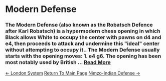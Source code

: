 # Modern Defense

### The Modern Defense (also known as the Robatsch Defence after Karl Robatsch) is a hypermodern chess opening in which Black allows White to occupy the center with pawns on d4 and e4, then proceeds to attack and undermine this "ideal" center without attempting to occupy it.. The Modern Defense usually starts with the opening moves: 1. e4 g6. The opening has been most notably used by British ...  [Read More](https://en.wikipedia.org/wiki/Modern_Defense)

[<- London System](LondonSystem.md)   [Return To Main Page](index.md)   [Nimzo-Indian Defense ->](Nimzo-IndianDefense.md)